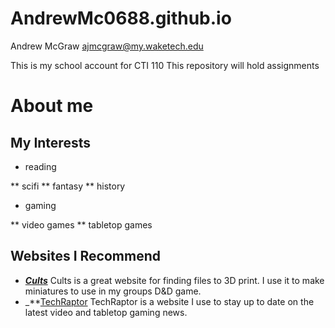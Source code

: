 # AndrewMc0688.github.io

Andrew McGraw
ajmcgraw@my.waketech.edu

This is my school account for CTI 110
This repository will hold assignments

# About me
## My Interests
* reading

** scifi
** fantasy
** history
* gaming

** video games
** tabletop games
## Websites I Recommend
* _**[Cults](https://cults3d.com/en)**_ Cults is a great website for finding files to 3D print. I use it to make miniatures to use in my groups D&D game.
* _**[TechRaptor](https://techraptor.net) TechRaptor is a website I use to stay up to date on the latest video and tabletop gaming news.